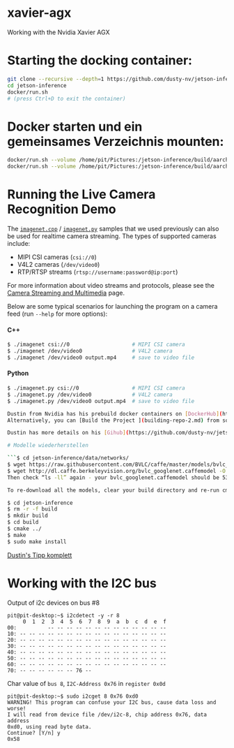 # xavier-agx
Working with the Nvidia Xavier AGX

# Starting the docking container:

```bash
git clone --recursive --depth=1 https://github.com/dusty-nv/jetson-inference
cd jetson-inference
docker/run.sh
# (press Ctrl+D to exit the container)
```
# Docker starten und ein gemeinsames Verzeichnis mounten:

```bash
docker/run.sh --volume /home/pit/Pictures:/jetson-inference/build/aarch64/bin/images/test
docker/run.sh --volume /home/pit/Pictures:/jetson-inference/build/aarch64/bin/images/test --volume /home/pit/jetson-inference/build/aarch64/bin/networks:/jetson-inference/build/aarch64/bin/networks


```

# Running the Live Camera Recognition Demo

The [`imagenet.cpp`](../examples/imagenet/imagenet.cpp) / [`imagenet.py`](../python/examples/imagenet.py) samples that we used previously can also be used for realtime camera streaming.  The types of supported cameras include:

- MIPI CSI cameras (`csi://0`)
- V4L2 cameras (`/dev/video0`)
- RTP/RTSP streams (`rtsp://username:password@ip:port`)

For more information about video streams and protocols, please see the [Camera Streaming and Multimedia](https://github.com/dusty-nv/jetson-inference/blob/master/docs/aux-streaming.md) page.

Below are some typical scenarios for launching the program on a camera feed (run `--help` for more options):

#### C++

``` bash
$ ./imagenet csi://0                    # MIPI CSI camera
$ ./imagenet /dev/video0                # V4L2 camera
$ ./imagenet /dev/video0 output.mp4     # save to video file
```

#### Python

``` bash
$ ./imagenet.py csi://0                 # MIPI CSI camera
$ ./imagenet.py /dev/video0             # V4L2 camera
$ ./imagenet.py /dev/video0 output.mp4  # save to video file

Dustin from Nvidia has his prebuild docker containers on [DockerHub](https://hub.docker.com/r/dustynv/jetson-inference/tags): https://hub.docker.com/r/dustynv/jetson-inference/tags
Alternatively, you can [Build the Project ](building-repo-2.md) from source.   

Dustin has more details on his [Gihub](https://github.com/dusty-nv/jetson-inference/blob/master/docs/aux-docker.md).

# Modelle wiederherstellen

```$ cd jetson-inference/data/networks/
$ wget https://raw.githubusercontent.com/BVLC/caffe/master/models/bvlc_googlenet/deploy.prototxt -O googlenet.prototxt
$ wget http://dl.caffe.berkeleyvision.org/bvlc_googlenet.caffemodel -O bvlc_googlenet.caffemodel
Then check “ls -ll” again - your bvlc_googlenet.caffemodel should be 53533754 bytes and googlenet.prototxt should be 35861 bytes. If sizes match, try re-running imagenet-console again.

To re-download all the models, clear your build directory and re-run cmake:

$ cd jetson-inference
$ rm -r -f build
$ mkdir build
$ cd build
$ cmake ../
$ make
$ sudo make install
```

[Dustin's Tipp komplett](https://forums.developer.nvidia.com/t/can-not-initialize-imagenet/75716)

# Working with the I2C bus

Output of i2c devices on bus #8

```
pit@pit-desktop:~$ i2cdetect -y -r 8
     0  1  2  3  4  5  6  7  8  9  a  b  c  d  e  f
00:          -- -- -- -- -- -- -- -- -- -- -- -- -- 
10: -- -- -- -- -- -- -- -- -- -- -- -- -- -- -- -- 
20: -- -- -- -- -- -- -- -- -- -- -- -- -- -- -- -- 
30: -- -- -- -- -- -- -- -- -- -- -- -- -- -- -- -- 
40: -- -- -- -- -- -- -- -- -- -- -- -- -- -- -- -- 
50: -- -- -- -- -- -- -- -- -- -- -- -- -- -- -- -- 
60: -- -- -- -- -- -- -- -- -- -- -- -- -- -- -- -- 
70: -- -- -- -- -- -- 76 --
```

Char value of `bus 8`, `I2C-Address 0x76` in `register 0x0d`

```
pit@pit-desktop:~$ sudo i2cget 8 0x76 0xd0
WARNING! This program can confuse your I2C bus, cause data loss and worse!
I will read from device file /dev/i2c-8, chip address 0x76, data address
0xd0, using read byte data.
Continue? [Y/n] y
0x58
```








